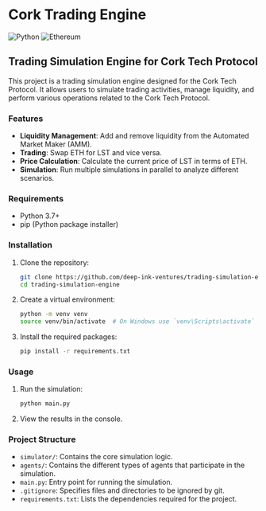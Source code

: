 # Cork Trading Engine

![Python](https://img.shields.io/badge/Python-3776AB?style=for-the-badge&logo=python&logoColor=white)
![Ethereum](https://img.shields.io/badge/Ethereum-3C3C3D?style=for-the-badge&logo=ethereum&logoColor=white)

## Trading Simulation Engine for Cork Tech Protocol

This project is a trading simulation engine designed for the Cork Tech Protocol. It allows users to simulate trading activities, manage liquidity, and perform various operations related to the Cork Tech Protocol.

### Features

- **Liquidity Management**: Add and remove liquidity from the Automated Market Maker (AMM).
- **Trading**: Swap ETH for LST and vice versa.
- **Price Calculation**: Calculate the current price of LST in terms of ETH.
- **Simulation**: Run multiple simulations in parallel to analyze different scenarios.

### Requirements

- Python 3.7+
- pip (Python package installer)

### Installation

1. Clone the repository:
    ```sh
    git clone https://github.com/deep-ink-ventures/trading-simulation-engine.git
    cd trading-simulation-engine
    ```

2. Create a virtual environment:
    ```sh
    python -m venv venv
    source venv/bin/activate  # On Windows use `venv\Scripts\activate`
    ```

3. Install the required packages:
    ```sh
    pip install -r requirements.txt
    ```

### Usage

1. Run the simulation:
    ```sh
    python main.py
    ```

2. View the results in the console.

### Project Structure

- `simulator/`: Contains the core simulation logic.
- `agents/`: Contains the different types of agents that participate in the simulation.
- `main.py`: Entry point for running the simulation.
- `.gitignore`: Specifies files and directories to be ignored by git.
- `requirements.txt`: Lists the dependencies required for the project.

